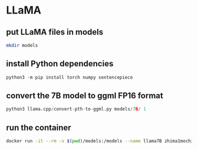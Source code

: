 <!-- # build docker image
docker build -t zhima1mochi2/llama:1.0 ./llama.cpp
docker push zhima1mochi2/llama:1.0 -->
# LLaMA
## put LLaMA files in models
```sh
mkdir models
```
## install Python dependencies
```py
python3 -m pip install torch numpy sentencepiece
```
## convert the 7B model to ggml FP16 format
```py
python3 llama.cpp/convert-pth-to-ggml.py models/7B/ 1
```
## run the container
```sh
docker run -it --rm -v $(pwd)/models:/models --name llama7B zhima1mochi2/llama:1.0 -m /models/7B/ggml-model-f16.bin -p "Building a website can be done in 10 simple steps:" -n 512
```